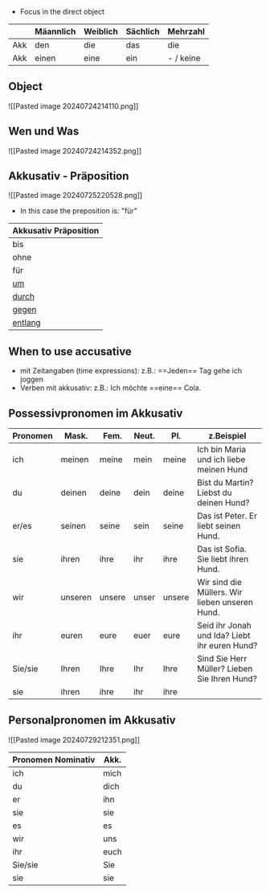 + Focus in the direct object 

|     | Mäannlich | Weiblich | Sächlich | Mehrzahl  |
| --- | --------- | -------- | -------- | --------- |
| Akk | den       | die      | das      | die       |
| Akk | einen     | eine     | ein      | - / keine |

## Object 

![[Pasted image 20240724214110.png]]

## Wen und Was

![[Pasted image 20240724214352.png]]
## Akkusativ - Präposition 

![[Pasted image 20240725220528.png]]
- In this case the preposition is: "für"

| Akkusativ Präposition                                                          |
| ------------------------------------------------------------------------------ |
| bis                                                                            |
| ohne                                                                           |
| für                                                                            |
| [um](obsidian://open?vault=Germanistik&file=Vocabulary%2FW%C3%B6rterbuch)      |
| [durch](obsidian://open?vault=Germanistik&file=Vocabulary%2FW%C3%B6rterbuch)   |
| [gegen](obsidian://open?vault=Germanistik&file=Vocabulary%2FW%C3%B6rterbuch)   |
| [entlang](obsidian://open?vault=Germanistik&file=Vocabulary%2FW%C3%B6rterbuch) |
## When to use accusative

+ mit Zeitangaben (time expressions):
z.B.: ==Jeden== Tag gehe ich joggen 
+ Verben mit akkusativ:
z.B.: Ich möchte ==eine== Cola.
## Possessivpronomen im Akkusativ 

| Pronomen | Mask.   | Fem.   | Neut. | Pl.    | z.Beispiel                                     |
| -------- | ------- | ------ | ----- | ------ | ---------------------------------------------- |
| ich      | meinen  | meine  | mein  | meine  | Ich bin Maria und ich liebe meinen Hund        |
| du       | deinen  | deine  | dein  | deine  | Bist du Martin? Liebst du deinen Hund?         |
| er/es    | seinen  | seine  | sein  | seine  | Das ist Peter. Er liebt seinen Hund.           |
| sie      | ihren   | ihre   | ihr   | ihre   | Das ist Sofia. Sie liebt ihren Hund.           |
| wir      | unseren | unsere | unser | unsere | Wir sind die Müllers. Wir lieben unseren Hund. |
| ihr      | euren   | eure   | euer  | eure   | Seid ihr Jonah und Ida? Liebt ihr euren Hund?  |
| Sie/sie  | Ihren   | Ihre   | Ihr   | Ihre   | Sind Sie Herr Müller? Lieben Sie Ihren Hund?   |
| sie      | ihren   | ihre   | ihr   | ihre   |                                                |
## Personalpronomen im Akkusativ

![[Pasted image 20240729212351.png]]

| Pronomen Nominativ | Akk. |
| ------------------ | ---- |
| ich                | mich |
| du                 | dich |
| er                 | ihn  |
| sie                | sie  |
| es                 | es   |
| wir                | uns  |
| ihr                | euch |
| Sie/sie            | Sie  |
| sie                | sie  |
